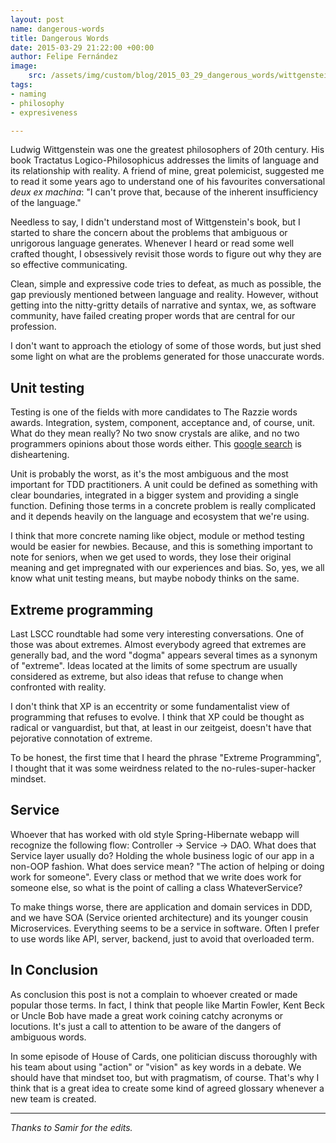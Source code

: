 ```yaml
---
layout: post
name: dangerous-words
title: Dangerous Words
date: 2015-03-29 21:22:00 +00:00
author: Felipe Fernández
image:
    src: /assets/img/custom/blog/2015_03_29_dangerous_words/wittgenstein.jpg
tags:
- naming
- philosophy
- expresiveness

---
```


Ludwig Wittgenstein was one the greatest philosophers of 20th century. His book Tractatus Logico-Philosophicus addresses the limits of language and its relationship with reality. A friend of mine, great polemicist, suggested me to read it some years ago to understand one of his favourites conversational _deux ex machina_: "I can't prove that, because of the inherent insufficiency of the language." 

Needless to say, I didn't understand most of Wittgenstein's book, but I started to share the concern about the problems that ambiguous or unrigorous language generates. Whenever I heard or read some well crafted thought, I obsessively revisit those words to figure out why they are so effective communicating.

Clean, simple and expressive code tries to defeat, as much as possible, the gap previously mentioned between language and reality. However, without getting into the nitty-gritty details of narrative and syntax, we, as software community, have failed creating proper words that are central for our profession.

I don't want to approach the etiology of some of those words, but just shed some light on what are the problems generated for those unaccurate words.

## Unit testing

Testing is one of the fields with more candidates to The Razzie words awards. Integration, system, component, acceptance and, of course, unit. What do they mean really? No two snow crystals are alike, and no two programmers opinions about those words either. This [google search](https://www.google.co.uk/search?q=testing+pyramid&espv=2&biw=1680&bih=951&source=lnms&tbm=isch&sa=X&ei=IpgMVduKIcLY7Aag64DQDQ&ved=0CAYQ_AUoAQ) is disheartening.

Unit is probably the worst, as it's the most ambiguous and the most important for TDD practitioners. A unit could be defined as something with clear boundaries, integrated in a bigger system and providing a single function. Defining those terms in a concrete problem is really complicated and it depends heavily on the language and ecosystem that we're using.

I think that more concrete naming like object, module or method testing would be easier for newbies. Because, and this is something important to note for seniors, when we get used to words, they lose their original meaning and get impregnated with our experiences and bias. So, yes, we all know what unit testing means, but maybe nobody thinks on the same.

## Extreme programming

Last LSCC roundtable had some very interesting conversations. One of those was about extremes. Almost everybody agreed that extremes are generally bad, and the word "dogma" appears several times as a synonym of "extreme". Ideas located at the limits of some spectrum are usually considered as extreme, but also ideas that refuse to change when confronted with reality.

I don't think that XP is an eccentrity or some fundamentalist view of programming that refuses to evolve. I think that XP could be thought as radical or vanguardist, but that, at least in our zeitgeist, doesn't have that pejorative connotation of extreme.

To be honest, the first time that I heard the phrase "Extreme Programming", I thought that it was some weirdness related to the no-rules-super-hacker mindset.

## Service

Whoever that has worked with old style Spring-Hibernate webapp will recognize the following flow: Controller -> Service -> DAO. What does that Service layer usually do? Holding the whole business logic of our app in a non-OOP fashion. What does service mean? "The action of helping or doing work for someone". Every class or method that we write does work for someone else, so what is the point of calling a class WhateverService?

To make things worse, there are application and domain services in DDD, and we have SOA (Service oriented architecture) and its younger cousin Microservices. Everything seems to be a service in software. Often I prefer to use words like API, server, backend, just to avoid that overloaded term.

## In Conclusion

As conclusion this post is not a complain to whoever created or made popular those terms. In fact, I think that people like Martin Fowler, Kent Beck or Uncle Bob have made a great work coining catchy acronyms or locutions. It's just a call to attention to be aware of the dangers of ambiguous words.

In some episode of House of Cards, one politician discuss thoroughly with his team about using "action" or "vision" as key words in a debate. We should have that mindset too, but with pragmatism, of course. That's why I think that is a great idea to create some kind of agreed glossary whenever a new team is created.

---

*Thanks to Samir for the edits.*
